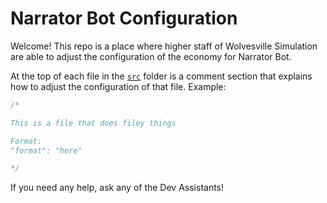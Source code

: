 # Narrator Bot Configuration

Welcome! This repo is a place where higher staff of Wolvesville Simulation are able to adjust the configuration of the economy for Narrator Bot.

At the top of each file in the [`src`](/src) folder is a comment section that explains how to adjust the configuration of that file. Example:

```js
/*

This is a file that does filey things

Format:
"format": "here"

*/
```

If you need any help, ask any of the Dev Assistants!
